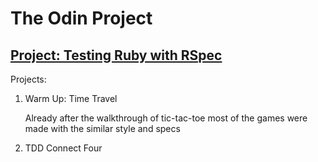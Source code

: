 <h1>The Odin Project</h1>
<h2><a href="http://www.theodinproject.com/ruby-programming/testing-ruby">Project: Testing Ruby with RSpec</a></h2>
<p>Projects: </p>
<ol>
<li>Warm Up: Time Travel</li>
<p>Already after the walkthrough of tic-tac-toe most of the games were made with the similar style and specs</p>
<li>TDD Connect Four</li>
</ol>